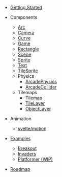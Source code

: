 - [Getting Started](getting-started)
- Components

  - [Arc](components/arc)
  - [Camera](components/camera)
  - [Curve](components/curve)
  - [Game](components/game)
  - [Rectangle](components/rectangle)
  - [Scene](components/scene)
  - [Sprite](components/sprite)
  - [Text](components/text)
  - [TileSprite](components/tile-sprite)
  - Physics
    - [ArcadePhysics](components/physics/arcade-physics)
    - [ArcadeCollider](components/physics/arcade-collider)
  - Tilemaps
    - [Tilemap](components/tilemap)
    - [TileLayer](components/tile-layer)
    - [ObjectLayer](components/object-layer)

- Animation

  - [svelte/motion](animation/svelte-motion)

- [Examples](https://github.com/mattjennings/svelte-phaser/tree/master/examples)

  - [Breakout](examples/breakout)
  - [Invaders](examples/invaders)
  - [Platformer (WIP)](examples/platformer)

- [Roadmap](roadmap)
